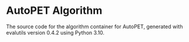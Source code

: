 # AutoPET Algorithm

The source code for the algorithm container for
AutoPET, generated with
evalutils version 0.4.2
using Python 3.10.
